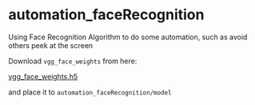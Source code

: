 # automation_faceRecognition
Using Face Recognition Algorithm to do some automation, such as avoid others peek at the screen





Download `vgg_face_weights` from here:

[vgg_face_weights.h5](https://drive.google.com/uc?id=1CPSeum3HpopfomUEK1gybeuIVoeJT_Eo)

and place it to `automation_faceRecognition/model`